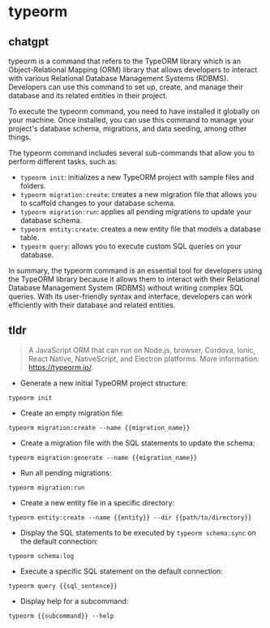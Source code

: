 # typeorm 
## chatgpt 
typeorm is a command that refers to the TypeORM library which is an Object-Relational Mapping (ORM) library that allows developers to interact with various Relational Database Management Systems (RDBMS). Developers can use this command to set up, create, and manage their database and its related entities in their project.

To execute the typeorm command, you need to have installed it globally on your machine. Once installed, you can use this command to manage your project's database schema, migrations, and data seeding, among other things.

The typeorm command includes several sub-commands that allow you to perform different tasks, such as:

- `typeorm init`: initializes a new TypeORM project with sample files and folders.
- `typeorm migration:create`: creates a new migration file that allows you to scaffold changes to your database schema.
- `typeorm migration:run`: applies all pending migrations to update your database schema.
- `typeorm entity:create`: creates a new entity file that models a database table.
- `typeorm query`: allows you to execute custom SQL queries on your database.

In summary, the typeorm command is an essential tool for developers using the TypeORM library because it allows them to interact with their Relational Database Management System (RDBMS) without writing complex SQL queries. With its user-friendly syntax and interface, developers can work efficiently with their database and related entities. 

## tldr 
 
> A JavaScript ORM that can run on Node.js, browser, Cordova, Ionic, React Native, NativeScript, and Electron platforms.
> More information: <https://typeorm.io/>.

- Generate a new initial TypeORM project structure:

`typeorm init`

- Create an empty migration file:

`typeorm migration:create --name {{migration_name}}`

- Create a migration file with the SQL statements to update the schema:

`typeorm migration:generate --name {{migration_name}}`

- Run all pending migrations:

`typeorm migration:run`

- Create a new entity file in a specific directory:

`typeorm entity:create --name {{entity}} --dir {{path/to/directory}}`

- Display the SQL statements to be executed by `typeorm schema:sync` on the default connection:

`typeorm schema:log`

- Execute a specific SQL statement on the default connection:

`typeorm query {{sql_sentence}}`

- Display help for a subcommand:

`typeorm {{subcommand}} --help`
